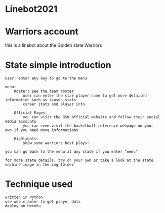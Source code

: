 # Linebot2021
# Warriors account
this is a linebot about the Golden state Warriors 

# State simple introduction

	user: enter any key to go to the menu

	menu:
		Roster: see the team roster
			user can enter the star player name to get more detailed information such as season stats
			career stats and player info
		
		Official Pages:
			you can visit the GSW official website and follow their social media accounts
			you can even visit the basketball reference webpage on your own if you need more informations

		Highlights:
			show some warriors best plays!

	you can go back to the menu at any state if you enter "menu"

	for more state details, try on your own or take a look at the state machine image in the img folder

# Technique used

	written in Python
	use web crawler to get player data
	deploy on Heroku 


 
